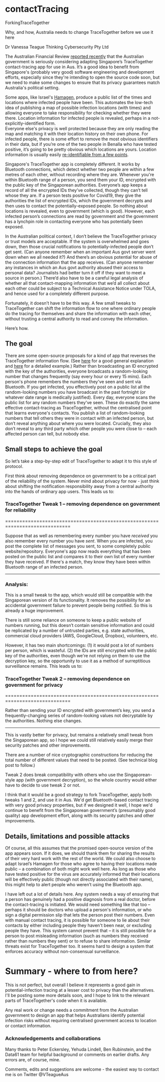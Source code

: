 # contactTracing
ForkingTraceTogether

Why, and how, Australia needs to change TraceTogether before we use it here

Dr Vanessa Teague
Thinking Cybersecurity Pty Ltd

The Australian Financial Review [reported recently](https://www.afr.com/politics/federal/singapore-coronavirus-app-on-approval-fast-track-20200324-p54dhl) that the Australian government is seriously considering adapting Singapore’s TraceTogether contact-tracing app for use in Aus.  It’s a good idea to benefit from Singapore's (probably very good) software engineering and development efforts, especially since they're intending to open the source code soon, but we need to make some changes to ensure that its privacy guarantees match Australia's political setting.

Some apps, like Israel's [Hamagen](https://github.com/MohGovIL/hamagen-react-native), produce a public list of the times and locations where infected people have been. This automates the low-tech idea of publishing a map of possible infection locations (with times) and allowing everyone to take responsibility for checking whether they were there.  Location information for infected people is revealed, perhaps in a not-explicitly-identified form.  
Everyone else's privacy is well protected because they are only reading the map and matching it with their location history on their own phone.
For infected people, there is some effort to remove the most obvious identifiers in their data, but if you’re one of the two people in Benalla who have tested positive, it’s going to be pretty obvious which locations are yours.  Location information is usually easily [re-identifiable from a few points](https://www.nature.com/articles/srep01376).

Singapore's TraceTogether app is completely different.  It works by Bluetooth connections, which detect whether two people are within a few metres of each other, without recording where they are. Whenever you're within Bluetooth range of a person, you send them your ID, encrypted with the public key of the Singaporean authorities.  Everyone’s app keeps a record of all the encrypted IDs they’ve collected, though they can’t tell whose they are.  If a person tests positive for Covid19, they give the authorities the list of encrypted IDs, which the government decrypts and then uses to contact the potentially-exposed people.  So nothing about locations is revealed, even to government (which is good).  However, each infected person’s connections are read by government and the government has a lynchpin role in contacting everyone who has potentially been exposed.  

In the Australian political context, I don’t believe the TraceTogether privacy or trust models are acceptable.  If the system is overwhelmed and goes down, then those crucial notifications to potentially-infected people don’t get sent.  (Can anyone remember when an important Aus govt server went down when we all needed it?) And there’s an obvious potential for abuse of the connection information that the app receives. (Can anyone remember any instances in which an Aus govt authority abused their access to personal data? Journalists had better turn it off if they want to meet a source in person.) There’d also have to be a careful legal analysis of whether all that contact-mapping information that we’d all collect about each other could be subject to a Technical Assistance Notice under TOLA, and hence used for a completely different purpose.  

Fortunately, it doesn’t have to be this way.  A few small tweaks to TraceTogether can shift the information flow to one where ordinary people do the tracing for themselves and share the information with each other, without trusting a central authority to read and convey the information.

Here’s how.

## The goal

There are some open-source proposals for a kind of app that reverses the TraceTogether information flow.  (See [here](https://www.linkedin.com/pulse/controlling-covid-through-cellphones-ari-trachtenberg) for a good general explanation and [here](https://github.com/degregat/ppdt) for a detailed example.)  Rather than broadcasting an ID encrypted with the key of the authorities, everyone broadcasts a random-looking number that changes frequently (say every hour or every 15 mins).  Each person's phone remembers the numbers they've seen and sent via Bluetooth. If you get infected, you effectively post on a public list all the random-looking numbers you have broadcast in the past fortnight (or whatever date range is medically justified). Every day, everyone scans the public list for any random numbers they've seen. These do exactly the same effective contact-tracing as TraceTogether, without the centralised point that learns everyone's contacts.  You publish a list of random-looking numbers that tell others they were in contact with an infected person, but don’t reveal anything about where you were located.  Crucially, they also don’t reveal to any third party which other people you were close to – each affected person can tell, but nobody else.

## Small steps to achieve the goal

So let’s take a step-by-step edit of TraceTogether to adapt it to this style of protocol.

First think about removing dependence on government to be a critical part of the reliability of the system. Never mind about privacy for now - just think about shifting the notification responsibility away from a central authority into the hands of ordinary app users. This leads us to:

### TraceTogether Tweak 1 – removing dependence on government for reliability
=============================================================================

Suppose that as well as remembering every number you have _received_ you also remember every number you have _sent_. When you are infected, you post the complete list of messages you sent, to some completely public website/repository. Everyone's app now reads everything that has been posted on the public list and compares it to their own list of every number they have received.  If there's a match, they know they have been within Bluetooth range of an infected person.

-----------------------------------------------------------------------------

### Analysis:

This is a small tweak to the app, which would still be compatible with the Singaporean version of its functionality. It removes the possibility for an accidental government failure to prevent people being notified. So this is already a huge improvement.

There is still some reliance on someone to keep a public website of numbers running, but this doesn’t contain sensitive information and could be replicated by a number of untrusted parties, e.g. state authorities, commercial cloud providers (AWS, GoogleCloud, Dropbox), volunteers, etc. 

However, it has two main shortcomings: (1) it would post a lot of numbers per person, which is wasteful. (2) the IDs are still encrypted with the public key of the authorities, even though we're not relying on them to use the decryption key, so the opportunity to use it as a method of surreptitious surveillance remains. This leads us to:

### TraceTogether Tweak 2 – removing dependence on government for privacy
=============================================================================

Rather than sending your ID encrypted with government’s key, you send a frequently-changing series of random-looking values not decryptable by the authorities. Nothing else changes.

-----------------------------------------------------------------------------

This is vastly better for privacy, but remains a relatively small tweak from the Singaporean app, so I hope we could still relatively easily merge their security patches and other improvements.

There are a number of nice cryptographic constructions for reducing the total number of different values that need to be posted.  (See technical blog post to follow.)

Tweak 2 does break compatibility with others who use the Singaporean-style app (with government decryption), so the whole country would either have to decide to use tweak 2 or not.

I think that it would be a good strategy to fork TraceTogether, apply both tweaks 1 and 2, and use it in Aus. We'd get Bluetooth-based contact tracing with very good privacy properties, but if we designed it well, I hope we'd continue to benefit from the Singaporean government’s (presumably good quality) app development effort, along with its security patches and other improvements.

## Details, limitations and possible attacks

Of course, all this assumes that the promised open-source version of the app appears soon.  If it does, we should thank them for sharing the results of their very hard work with the rest of the world.  We could also choose to adapt Israel’s Hamagen for those who agree to having their locations made public – a combination of both might work well here.  As long as those who have tested positive for the virus are accurately informed that their locations will be effectively public (though not directly associated with their name), this might help to alert people who weren’t using the Bluetooth app.

I have left out a lot of details here.  Any system needs a way of ensuring that a person has genuinely had a positive diagnosis from a real doctor, before the contact-tracing is initiated.  We would need something like that too – perhaps it should be doctors who upload a person's information, or who sign a digital permission slip that lets the person post their numbers.  Even with manual contact tracing, it is possible for someone to lie about their contacts by either including people they haven't been near, or excluding people they have.  This system cannot prevent that – it is still possible for a person to post misleading information (such as numbers they received rather than numbers they sent) or to refuse to share information.  Similar threats exist for TraceTogether too.  It seems hard to design a system that enforces accuracy without non-consensual surveillance.  

# Summary - where to from here?

This is not perfect, but overall I believe it represents a good gain in potential-infection tracing at a lesser cost to privacy than the alternatives.
I'll be posting some more details soon, and I hope to link to the relevant parts of TraceTogether's code when it is available.  

Any real work or change needs a commitment from the Australian government to design an app that helps Australians identify potential infection risks without requiring centralised government access to location or contact information.

### Acknowledgements and collaborations

Many thanks to Peter Eckersley, Yehuda Lindell, Ben Rubinstein, and the Data61 team for helpful background or comments on earlier drafts.  Any errors are, of course, mine. 

Comments, edits and suggestions are welcome - the easiest way to contact me is on Twitter @VTeagueAus

